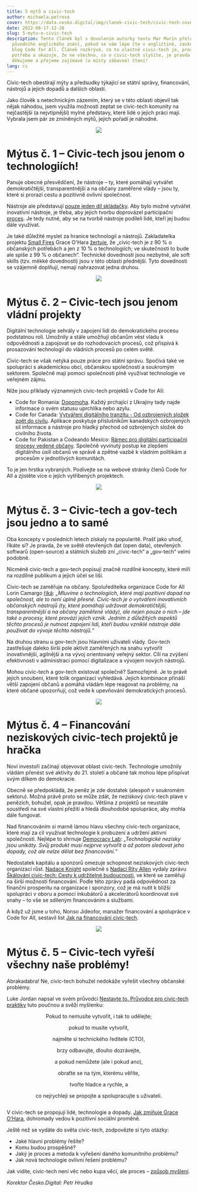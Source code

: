 ```yaml
---
title: 5 mýtů o civic-tech
author: michaela.petrova
cover: https://data.cesko.digital/img/clanek-civic-tech/civic-tech-cover.png
date: 2022-08-17-12-28
slug: 5-mytu-o-civic-tech
description: Tento článek byl s dovolením autorky textu Mar Marín přeložen z
  původního anglického znění, pokud se vám lépe čte v angličtině, zaskočte na
  blog Code for All. Článek rozkrývá, co to vlastně civic-tech je, proč je
  potřeba a ukazuje, že ne všechno, co o civic-tech slyšíte, je pravda. Autorce
  děkujeme a přejeme zajímavé (a místy zábavné) čtení!
lang: cs
---
```

Civic-tech obestírají mýty a předsudky týkající se státní správy, financování, nástrojů a jejich dopadů a dalších oblastí.

Jako člověk s netechnickým zázemím, který se v této oblasti objevil tak nějak náhodou, jsem využila možnosti zeptat se civic-tech komunity na nejčastější (a nejvtipnější) mylné představy, které lidé o jejich práci mají. Vybrala jsem pár ze zmíněných mýtů, jejich pořadí je náhodné.

<center>

![](https://data.cesko.digital/img/dad68fa0.png)

</center>

# Mýtus č. 1 – Civic-tech jsou jenom o technologiích!

Panuje obecné přesvědčení, že nástroje –⁠ ty, které pomáhají vytvářet demokratičtější, transparentnější a na občany zaměřené vlády –⁠ jsou ty, které si prorazí cestu a pozitivně ovlivní společnost.

Nástroje ale představují [pouze jeden díl skládačky](https://codeforall.org/2020/05/27/a-beginners-guide-to-civic-tech/). Aby bylo možné vytvářet inovativní nástroje, je třeba, aby jejich tvorbu doprovázel participační [proces](https://medium.com/code-for-all/civic-tech-as-a-process-a-framework-for-uniting-civic-tech-organisations-d93e5f640106). Je tedy nutné, aby se na tvorbě nástroje podíleli lidé, kteří jej budou dále využívat.

Je také důležité myslet za hranice technologií a nástrojů. Zakladatelka projektu [Small Fires](https://www.smallfires.com.au/) Grace O'Hara [žertuje](https://blog.codeforaustralia.org/to-the-women-of-civic-tech-f5961fd1eda2?gi=ea317d05281c), že „civic-tech je z 90 % o občanských potřebách a jen z 10 % o technologiích; ve skutečnosti to bude ale spíše z 99 % o občanech“. Technické dovednosti jsou nezbytné, ale soft skills (tzv. měkké dovednosti) jsou v této oblasti přednější. Tyto dovednosti se vzájemně doplňují, nemají nahrazovat jedna druhou.

<center>

![](https://data.cesko.digital/img/dad68fa0.png)

</center>

# Mýtus č. 2 – Civic-tech jsou jenom vládní projekty

Digitální technologie sehrály v zapojení lidí do demokratického procesu podstatnou roli. Umožnily a stále umožňují občanům vést vládu k odpovědnosti a zapojovat se do rozhodovacích procesů, což přispívá k prosazování technologií do vládních procesů po celém světě.

Civic-tech se však netýká pouze práce pro státní správu. Spočívá také ve spolupráci s akademickou obcí, občanskou společností a soukromým sektorem. Společně mají pomoci společnosti plně využívat technologie ve veřejném zájmu.

Níže jsou příklady významných civic-tech projektů v Code for All:

* Code for Romania: [Dopomoha](https://dopomoha.ro/en). Každý prchající z Ukrajiny tady najde informace o svém statusu uprchlíka nebo azylu.
* Code for Canada: [Vytváření digitálního tranzitu - Od ozbrojených složek zpět do civilu](https://codefor.ca/blog/hold-caf-tg-human-centred-support-for-military-to-civilian-transition/). Aplikace poskytuje příslušníkům kanadských ozbrojených sil informace a nástroje pro hladký přechod od ozbrojených složek do civilního života.
* Code for Pakistan a Codeando Mexico: [Rámec pro digitální participační procesy vedené občany](https://codeforall.org/2022/01/18/framework-for-digital-citizen-led-participatory-processes/). Společně vyvinutý postup ke zlepšení digitálního úsilí občanů ve správě a zpětné vazbě k vládním politikám a procesům v jednotlivých komunitách.

To je jen hrstka vybraných. Podívejte se na webové stránky členů Code for All a zjistěte více o jejich vytříbených projektech.

<center>

![](https://data.cesko.digital/img/dad68fa0.png)

</center>

# Mýtus č. 3 – Civic-tech a gov-tech jsou jedno a to samé

Oba koncepty v posledních letech získaly na popularitě. Prašť jako uhoď, říkáte si? Je pravda, že ve světě otevřených dat (open data), otevřených softwarů (open-source) a státních služeb zní „civic-tech“ a „gov-tech“ velmi podobně.

Nicméně civic-tech a gov-tech popisují značně rozdílné koncepty, které míří na rozdílné publikum a jejich účel se liší.

Civic-tech se zaměřuje na občany. Spoluředitelka organizace Code for All Lorin Camargo [říká](https://codeforall.org/2020/05/27/a-beginners-guide-to-civic-tech/): *„Mluvíme o technologiích, které mají pozitivní dopad na společnost, ale to není úplně přesné. Civic-tech je o vytváření inovativních občanských nástrojů (ty, které pomáhají udržovat demokratičtější, transparentnější a na občany zaměřené vlády), ale nejen pouze o nich –⁠ jde také o procesy, které provází jejich vznik. Jedním z důležitých aspektů těchto procesů je nutnost zapojení lidí, kteří budou vzniklé nástroje dále používat do vývoje těchto nástrojů.“*

Na druhou stranu u gov-tech jsou hlavními uživateli vlády. Gov-tech zastřešuje daleko širší pole aktivit zaměřených na snahu vytvořit inovativnější, agilnější a na vývoj orientovaný veřejný sektor. Cílí na zvýšení efektivnosti v administraci pomocí digitalizace a vývojem nových nástrojů.

Mohou civic-tech a gov-tech existovat společně? Samozřejmě. Je to právě jejich snoubení, které tolik organizací vyhledává. Jejich kombinace přináší větší zapojení občanů a pomáhá vládám lépe reagovat na problémy, na které občané upozorňují, což vede k upevňování demokratických procesů.

<center>

![](https://data.cesko.digital/img/dad68fa0.png)

</center>

# Mýtus č. 4 – Financování neziskových civic-tech projektů je hračka

Noví investoři začínají objevovat oblast civic-tech. Technologie umožnily vládám přenést své aktivity do 21. století a občané tak mohou lépe přispívat svým dílkem do demokracie.

Obecně se předpokládá, že peněz je zde dostatek (alespoň v soukromém sektoru). Možná právě proto se může zdát, že neziskový civic-tech plave v penězích, bohužel, opak je pravdou. Většina z projektů se neustále soustředí na své vlastní přežití a hledá dlouhodobé spolupráce, aby mohla dále fungovat.

Nad financováním si marně lámou hlavu všechny civic-tech organizace, které mají za cíl využívat technologie k probuzení a udržení aktivní společnosti. Nejlépe to shrnuje [Democracy Lab](https://www.democracylab.org/): *„Technologické nezisky jsou unikáty. Svůj produkt musí nejprve vytvořit a až potom sledovat jeho dopady, což ale nelze dělat bez financování.“*

Nedostatek kapitálu a sponzorů omezuje schopnost neziskových civic-tech organizací růst. [Nadace Knight](https://knightfoundation.org/) společně s [Nadací Rity Allen](https://ritaallen.org/) vydaly zprávu [Škálování civic-tech: Cesty k udržitelné budoucnosti](https://knightfoundation.org/features/civictechbiz/), ve které se zaměřují na širší možnosti financování. Podle této zprávy padá odpovědnost za finanční prosperitu na organizace i sponzory, což je má nutit k bližší spolupráci v oboru a pomocí inkubátorů a akcelerátorů koordinovat své snahy –⁠ to vše se sdíleným financováním a službami.

A když už jsme u toho, Nonso Jideofor, manažer financování a spolupráce v Code for All, sestavil list [Jak na financování civic-tech](https://codeforall.org/2022/01/11/challenges-tips-for-funding-civic-tech/).

<center>

![](https://data.cesko.digital/img/dad68fa0.png)

</center>

# Mýtus č. 5 – Civic-tech vyřeší všechny naše problémy!

Abrakadabra! Ne, civic-tech bohužel nedokáže vyřešit všechny občanské problémy.

Luke Jordan napsal ve svém průvodci [Nestavte to. Průvodce pro civic-tech praktiky](https://mitgovlab.org/resources/dont-build-it-a-guide-for-practitioners-in-civic-tech/) tuto poučnou a svěží myšlenku:

<center>

Pokud to nemusíte vytvořit, i tak to udělejte;

pokud to musíte vytvořit,

najměte si technického ředitele (CTO),

brzy odbavujte, dlouho dozrávejte,

a pokud nemůžete (ale i pokud ano),

obraťte se na tým, kterému věříte,

tvořte hladce a rychle, a

co nejrychleji se propojte a spolupracujte s uživateli.

![]()

</center>

V civic-tech se propojují lidé, technologie a dopady. [Jak zmiňuje Grace O’Hara](https://medium.com/code-for-all/civic-tech-as-a-process-a-framework-for-uniting-civic-tech-organisations-d93e5f640106), dohromady vedou k pozitivní sociální proměně.

Ještě než se vydáte do světa civic-tech, zodpovězte si tyto otázky:

* Jaké hlavní problémy řešíte? 
* Komu budou prospěšné?
* Jaký je proces a metoda k vyřešení daného komunitního problému?
* Jak nová technologie ovlivní řešení problému?

Jak vidíte, civic-tech není věc nebo kupa věcí, ale proces –⁠ [způsob myšlení](https://medium.com/code-for-all/civic-tech-as-a-process-a-framework-for-uniting-civic-tech-organisations-d93e5f640106).

*Korektor Česko.Digital: Petr Hrudka*